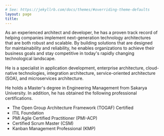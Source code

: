 ```yaml
---
# See: https://jekyllrb.com/docs/themes/#overriding-theme-defaults
layout: page
title: 
---
```

As an experienced architect and developer, he has a proven track record of helping companies implement next-generation technology architectures that are both robust and scalable. By building solutions that are designed for maintainability and reliability, he enables organizations to achieve their business goals and stay competitive in today's rapidly changing technological landscape.

He is a specialist in application development, enterprise architecture, cloud-native technologies, integration architecture, service-oriented architecture (SOA), and microservices architecture.

He holds a Master's degree in Engineering Management from Sakarya University. In addition, he has obtained the following professional certifications. 

- The Open Group Architecture Framework (TOGAF) Certified
- ITIL Foundation
- PMI Agile Certified Practitioner (PMI-ACP)
- Certified Scrum Master (CSM)
- Kanban Management Professional (KMP)
